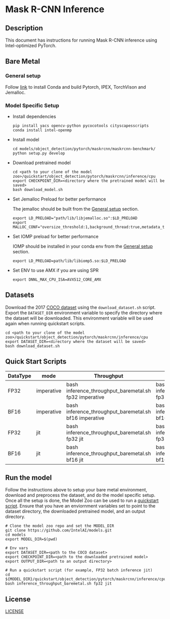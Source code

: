 # Mask R-CNN Inference

## Description
This document has instructions for running Mask R-CNN inference using Intel-optimized PyTorch.

## Bare Metal
### General setup

Follow [link](/docs/general/pytorch/BareMetalSetup.md) to install Conda and build Pytorch, IPEX, TorchVison and Jemalloc.

### Model Specific Setup

* Install dependencies
  ```
  pip install yacs opencv-python pycocotools cityscapesscripts
  conda install intel-openmp
  ```

* Install model
  ```
  cd models/object_detection/pytorch/maskrcnn/maskrcnn-benchmark/
  python setup.py develop
  ```

* Download pretrained model
  ```
  cd <path to your clone of the model zoo>/quickstart/object_detection/pytorch/maskrcnn/inference/cpu
  export CHECKPOINT_DIR=<directory where the pretrained model will be saved>
  bash download_model.sh
  ```

* Set Jemalloc Preload for better performance

  The jemalloc should be built from the [General setup](#general-setup) section.
  ```
  export LD_PRELOAD="path/lib/libjemalloc.so":$LD_PRELOAD
  export MALLOC_CONF="oversize_threshold:1,background_thread:true,metadata_thp:auto,dirty_decay_ms:9000000000,muzzy_decay_ms:9000000000"
  ```

* Set IOMP preload for better performance

  IOMP should be installed in your conda env from the [General setup](#general-setup) section.
  ```
  export LD_PRELOAD=path/lib/libiomp5.so:$LD_PRELOAD
  ```

* Set ENV to use AMX if you are using SPR
  ```
  export DNNL_MAX_CPU_ISA=AVX512_CORE_AMX
  ```

## Datasets

Download the 2017 [COCO dataset](https://cocodataset.org) using the `download_dataset.sh` script.
Export the `DATASET_DIR` environment variable to specify the directory where the dataset
will be downloaded. This environment variable will be used again when running quickstart scripts.
```
cd <path to your clone of the model zoo>/quickstart/object_detection/pytorch/maskrcnn/inference/cpu
export DATASET_DIR=<directory where the dataset will be saved>
bash download_dataset.sh
```

## Quick Start Scripts

|  DataType   |  mode  | Throughput  |  Latency    |   Accuracy  |
| ----------- | ------ | ----------- | ----------- | ----------- |
| FP32        | imperative | bash inference_throughput_baremetal.sh fp32 imperative | bash inference_realtime_baremetal.sh fp32 imperative | bash accuracy_baremetal.sh fp32 imperative |
| BF16        | imperative | bash inference_throughput_baremetal.sh bf16 imperative | bash inference_realtime_baremetal.sh bf16 imperative | bash accuracy_baremetal.sh bf16 imperative |
| FP32        | jit | bash inference_throughput_baremetal.sh fp32 jit | bash inference_realtime_baremetal.sh fp32 jit | bash accuracy_baremetal.sh fp32 jit |
| BF16        | jit | bash inference_throughput_baremetal.sh bf16 jit | bash inference_realtime_baremetal.sh bf16 jit | bash accuracy_baremetal.sh bf16 jit |

## Run the model

Follow the instructions above to setup your bare metal environment, download and
preprocess the dataset, and do the model specific setup. Once all the setup is done,
the Model Zoo can be used to run a [quickstart script](#quick-start-scripts).
Ensure that you have an enviornment variables set to point to the dataset directory,
the downloaded pretrained model, and an output directory.

```
# Clone the model zoo repo and set the MODEL_DIR
git clone https://github.com/IntelAI/models.git
cd models
export MODEL_DIR=$(pwd)

# Env vars
export DATASET_DIR=<path to the COCO dataset>
export CHECKPOINT_DIR=<path to the downloaded pretrained model>
export OUTPUT_DIR=<path to an output directory>

# Run a quickstart script (for example, FP32 batch inference jit)
cd ${MODEL_DIR}/quickstart/object_detection/pytorch/maskrcnn/inference/cpu
bash inference_throughput_baremetal.sh fp32 jit
```

<!--- 80. License -->
## License

[LICENSE](/LICENSE)